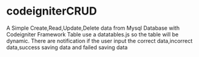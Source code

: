# codeigniterCRUD
A Simple Create,Read,Update,Delete data from Mysql Database with Codeigniter Framework
Table use a datatables.js so the table will be dynamic.
There are notification if the user input the correct data,incorrect data,success saving data and failed saving data
